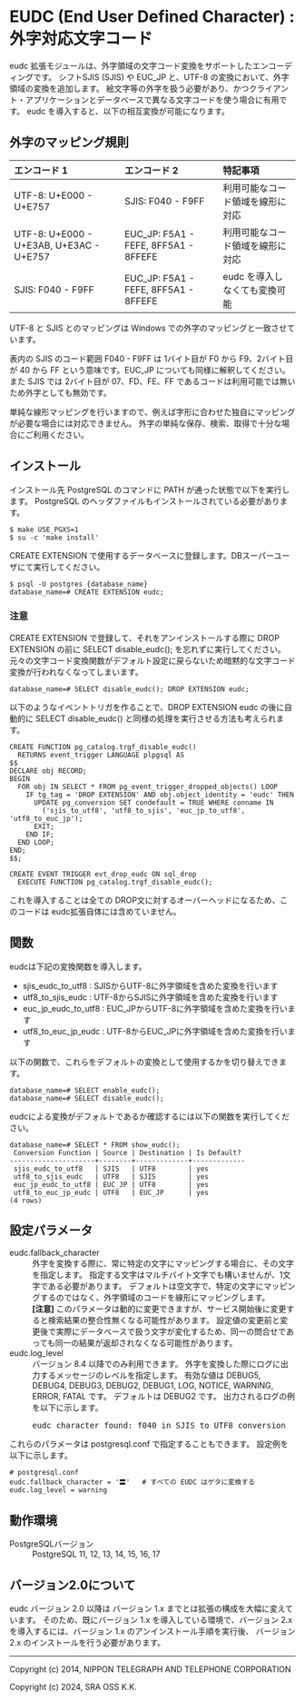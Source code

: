 EUDC (End User Defined Character) : 外字対応文字コード
======================================================

eudc 拡張モジュールは、外字領域の文字コード変換をサポートしたエンコーディングです。
シフトSJIS (SJIS) や EUC\_JP と、UTF-8 の変換において、外字領域の変換を追加します。
絵文字等の外字を扱う必要があり、かつクライアント・アプリケーションとデータベースで異なる文字コードを使う場合に有用です。
eudc を導入すると、以下の相互変換が可能になります。

## 外字のマッピング規則

| エンコード 1      | エンコード 2     | 特記事項 |
|:-------------------|:-----------------|:----------|
| UTF-8: U+E000 - U+E757 | SJIS: F040 - F9FF | 利用可能なコード領域を線形に対応 |
| UTF-8: U+E000 - U+E3AB, U+E3AC - U+E757 | EUC\_JP: F5A1 - FEFE, 8FF5A1 - 8FFEFE | 利用可能なコード領域を線形に対応 |
| SJIS: F040 - F9FF  | EUC\_JP: F5A1 - FEFE, 8FF5A1 - 8FFEFE | eudc を導入しなくても変換可能 |

UTF-8 と SJIS とのマッピングは Windows での外字のマッピングと一致させています。

表内の SJIS のコード範囲 F040 - F9FF は 1バイト目が F0 から F9、2バイト目が 40 から FF という意味です。EUC\_JP についても同様に解釈してください。また SJIS では 2バイト目が 07、FD、FE、FF であるコードは利用可能では無いため外字としても無効です。

単純な線形マッピングを行いますので、例えば字形に合わせた独自にマッピングが必要な場合には対応できません。
外字の単純な保存、検索、取得で十分な場合にご利用ください。

## インストール

インストール先 PostgreSQL のコマンドに PATH が通った状態で以下を実行します。
PostgreSQL のヘッダファイルもインストールされている必要があります。

~~~console
$ make USE_PGXS=1
$ su -c 'make install'
~~~

CREATE EXTENSION で使用するデータベースに登録します。DBスーパーユーザにて実行してください。

~~~console
$ psql -U postgres {database_name}
database_name=# CREATE EXTENSION eudc;
~~~


### 注意

CREATE EXTENSION で登録して、それをアンインストールする際に DROP EXTENSION の前に SELECT disable\_eudc(); を忘れずに実行してください。
元々の文字コード変換関数がデフォルト設定に戻らないため暗黙的な文字コード変換が行われなくなってしまいます。

~~~console
database_name=# SELECT disable_eudc(); DROP EXTENSION eudc;
~~~

以下のようなイベントトリガを作ることで、DROP EXTENSION eudc の後に自動的に SELECT disable\_eudc() と同様の処理を実行させる方法も考えられます。


~~~
CREATE FUNCTION pg_catalog.trgf_disable_eudc()
  RETURNS event_trigger LANGUAGE plpgsql AS
$$
DECLARE obj RECORD;
BEGIN
  FOR obj IN SELECT * FROM pg_event_trigger_dropped_objects() LOOP
    IF tg_tag = 'DROP EXTENSION' AND obj.object_identity = 'eudc' THEN
      UPDATE pg_conversion SET condefault = TRUE WHERE conname IN
        ('sjis_to_utf8', 'utf8_to_sjis', 'euc_jp_to_utf8', 'utf8_to_euc_jp');
      EXIT;
    END IF;
  END LOOP;
END;
$$;

CREATE EVENT TRIGGER evt_drop_eudc ON sql_drop
  EXECUTE FUNCTION pg_catalog.trgf_disable_eudc();
~~~

これを導入することは全ての DROP文に対するオーバーヘッドになるため、このコードは eudc拡張自体には含めていません。


## 関数

eudcは下記の変換関数を導入します。

* sjis\_eudc\_to\_utf8 : SJISからUTF-8に外字領域を含めた変換を行います
* utf8\_to\_sjis\_eudc : UTF-8からSJISに外字領域を含めた変換を行います
* euc\_jp\_eudc\_to\_utf8 : EUC\_JPからUTF-8に外字領域を含めた変換を行います
* utf8\_to\_euc\_jp\_eudc : UTF-8からEUC\_JPに外字領域を含めた変換を行います

以下の関数で、これらをデフォルトの変換として使用するかを切り替えできます。

~~~console
database_name=# SELECT enable_eudc();
database_name=# SELECT disable_eudc();
~~~

eudcによる変換がデフォルトであるか確認するには以下の関数を実行してください。

~~~console
database_name=# SELECT * FROM show_eudc();
 Conversion Function | Source | Destination | Is Default?
---------------------+--------+-------------+-------------
 sjis_eudc_to_utf8   | SJIS   | UTF8        | yes
 utf8_to_sjis_eudc   | UTF8   | SJIS        | yes
 euc_jp_eudc_to_utf8 | EUC_JP | UTF8        | yes
 utf8_to_euc_jp_eudc | UTF8   | EUC_JP      | yes
(4 rows)
~~~

## 設定パラメータ

<dl>
<dt>eudc.fallback_character</dt>
<dd>
外字を変換する際に、常に特定の文字にマッピングする場合に、その文字を指定します。
指定する文字はマルチバイト文字でも構いませんが、1文字である必要があります。
デフォルトは空文字で、特定の文字にマッピングするのではなく、外字領域のコードを線形にマッピングします。
</dd>
<dd>
<strong>[注意]</strong>
このパラメータは動的に変更できますが、サービス開始後に変更すると検索結果の整合性無くなる可能性があります。
設定値の変更前と変更後で実際にデータベースで扱う文字が変化するため、同一の問合せであっても同一の結果が返却されなくなる可能性があります。
</dd>
<dt>eudc.log_level</dt>
<dd>
バージョン 8.4 以降でのみ利用できます。
外字を変換した際にログに出力するメッセージのレベルを指定します。
有効な値は DEBUG5, DEBUG4, DEBUG3, DEBUG2, DEBUG1, LOG, NOTICE, WARNING, ERROR, FATAL です。
デフォルトは DEBUG2 です。
出力されるログの例を以下に示します。
<pre>eudc character found: f040 in SJIS to UTF8 conversion</pre>
</dd>
</dl>

これらのパラメータは postgresql.conf で指定することもできます。
設定例を以下に示します。

~~~
# postgresql.conf
eudc.fallback_character = '〓'   # すべての EUDC はゲタに変換する
eudc.log_level = warning
~~~

## 動作環境

<dl>
<dt>PostgreSQLバージョン</dt>
<dd>PostgreSQL 11, 12, 13, 14, 15, 16, 17</dd>
</dl>

## バージョン2.0について

eudc バージョン 2.0 以降は バージョン 1.x までとは拡張の構成を大幅に変えています。
そのため、既にバージョン 1.x を導入している環境で、バージョン 2.x を導入するには、バージョン 1.x のアンインストール手順を実行後、
バージョン 2.x のインストールを行う必要があります。

-----------------------------------------------------------

Copyright (c) 2014, NIPPON TELEGRAPH AND TELEPHONE CORPORATION

Copyright (c) 2024, SRA OSS K.K.

